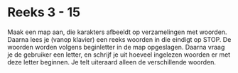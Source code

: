 # Reeks 3 - 15
Maak een map aan, die karakters afbeeldt op verzamelingen met woorden. Daarna lees je (vanop klavier) een reeks woorden 
in die eindigt op STOP. De woorden worden volgens beginletter in de map opgeslagen. Daarna vraag je de gebruiker een 
letter, en schrijf je uit hoeveel ingelezen woorden er met deze letter beginnen. Je telt uiteraard alleen de 
verschillende woorden.
